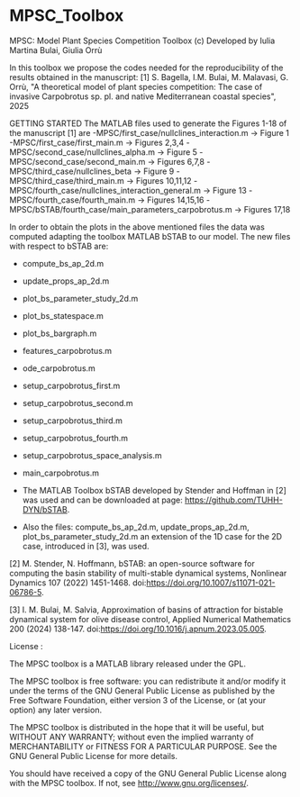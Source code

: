# MPSC_Toolbox
MPSC: Model Plant Species Competition Toolbox 
(c) Developed by Iulia Martina Bulai, Giulia Orrù

In this toolbox we propose the codes needed for the reproducibility of the results obtained in the manuscript: 
[1] S. Bagella, I.M. Bulai, M. Malavasi, G. Orrù, "A theoretical model of plant species competition: The case of invasive Carpobrotus sp. pl. and native Mediterranean coastal species", 2025

GETTING STARTED
The MATLAB files used to generate the Figures 1-18 of the manuscript [1] are
-MPSC/first_case/nullclines_interaction.m -> Figure 1
-MPSC/first_case/first_main.m -> Figures 2,3,4
-MPSC/second_case/nullclines_alpha.m -> Figure 5 
-MPSC/second_case/second_main.m -> Figures 6,7,8
-MPSC/third_case/nullclines_beta -> Figure 9 
-MPSC/third_case/third_main.m -> Figures 10,11,12
-MPSC/fourth_case/nullclines_interaction_general.m -> Figure 13
-MPSC/fourth_case/fourth_main.m -> Figures 14,15,16 
-MPSC/bSTAB/fourth_case/main_parameters_carpobrotus.m -> Figures 17,18

In order to obtain the plots in the above mentioned files the data was computed adapting the toolbox MATLAB bSTAB to our model. The new files with respect to bSTAB are:

- compute_bs_ap_2d.m 
- update_props_ap_2d.m
- plot_bs_parameter_study_2d.m 
- plot_bs_statespace.m 
- plot_bs_bargraph.m
- features_carpobrotus.m
- ode_carpobrotus.m 
- setup_carpobrotus_first.m
- setup_carpobrotus_second.m 
- setup_carpobrotus_third.m
- setup_carpobrotus_fourth.m 
- setup_carpobrotus_space_analysis.m 
- main_carpobrotus.m

- The MATLAB Toolbox bSTAB developed by Stender and Hoffman in [2] was used and can be downloaded at page: https://github.com/TUHH-DYN/bSTAB.
- Also the files: compute_bs_ap_2d.m, update_props_ap_2d.m, plot_bs_parameter_study_2d.m an extension of the 1D case for the 2D case, introduced in [3], was used. 

[2] M. Stender, N. Hoffmann, bSTAB: an open-source software for computing the basin stability of multi-stable dynamical systems, Nonlinear Dynamics 107 (2022) 1451-1468. doi:https://doi.org/10.1007/s11071-021-06786-5.

[3] I. M. Bulai, M. Salvia, Approximation of basins of attraction for bistable dynamical system for olive disease control, Applied Numerical Mathematics 200 (2024) 138-147. doi:https://doi.org/10.1016/j.apnum.2023.05.005.

License : 

The MPSC toolbox is a MATLAB library released under the GPL.

The MPSC toolbox is free software: you can redistribute it and/or modify it under the terms of the GNU  General Public License as published by the Free Software Foundation, either version 3 of the License,  or (at your option) any later version.

The MPSC toolbox is distributed in the hope that it will be useful, but WITHOUT ANY WARRANTY; without even the implied warranty of MERCHANTABILITY or FITNESS FOR A PARTICULAR PURPOSE. 
See the GNU General Public License for more details.

You should have received a copy of the GNU General Public License along with the MPSC toolbox. If not, see <http://www.gnu.org/licenses/>.

